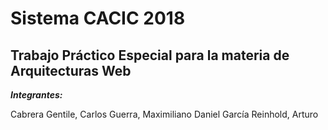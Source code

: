 # Sistema CACIC 2018  

## Trabajo Práctico Especial para la materia de Arquitecturas Web  

***Integrantes:***  

  Cabrera Gentile, Carlos
  Guerra, Maximiliano Daniel
  García Reinhold, Arturo
